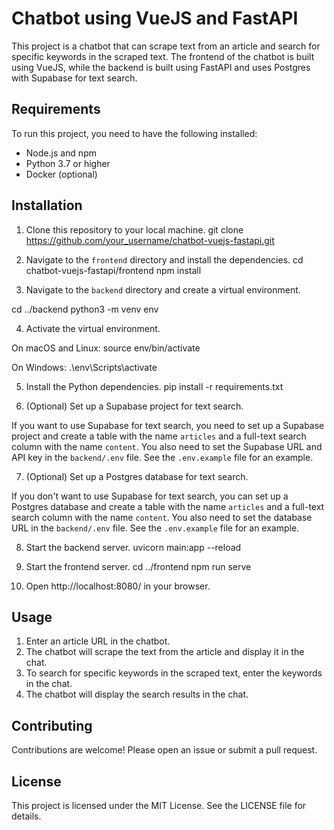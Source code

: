 # Chatbot using VueJS and FastAPI

This project is a chatbot that can scrape text from an article and search for specific keywords in the scraped text. The frontend of the chatbot is built using VueJS, while the backend is built using FastAPI and uses Postgres with Supabase for text search.

## Requirements

To run this project, you need to have the following installed:

- Node.js and npm
- Python 3.7 or higher
- Docker (optional)

## Installation

1. Clone this repository to your local machine.
git clone https://github.com/your_username/chatbot-vuejs-fastapi.git

2. Navigate to the `frontend` directory and install the dependencies.
cd chatbot-vuejs-fastapi/frontend
npm install

3. Navigate to the `backend` directory and create a virtual environment.

cd ../backend
python3 -m venv env

4. Activate the virtual environment.

On macOS and Linux:
source env/bin/activate

On Windows:
.\env\Scripts\activate

5. Install the Python dependencies.
pip install -r requirements.txt

6. (Optional) Set up a Supabase project for text search.

If you want to use Supabase for text search, you need to set up a Supabase project and create a table with the name `articles` and a full-text search column with the name `content`. You also need to set the Supabase URL and API key in the `backend/.env` file. See the `.env.example` file for an example.

7. (Optional) Set up a Postgres database for text search.

If you don't want to use Supabase for text search, you can set up a Postgres database and create a table with the name `articles` and a full-text search column with the name `content`. You also need to set the database URL in the `backend/.env` file. See the `.env.example` file for an example.

8. Start the backend server.
uvicorn main:app --reload

9. Start the frontend server.
cd ../frontend
npm run serve

10. Open http://localhost:8080/ in your browser.

## Usage

1. Enter an article URL in the chatbot.
2. The chatbot will scrape the text from the article and display it in the chat.
3. To search for specific keywords in the scraped text, enter the keywords in the chat.
4. The chatbot will display the search results in the chat.

## Contributing

Contributions are welcome! Please open an issue or submit a pull request.

## License

This project is licensed under the MIT License. See the LICENSE file for details.




